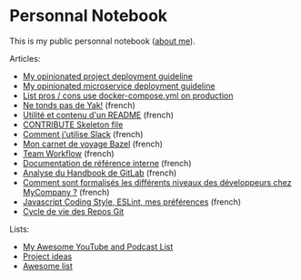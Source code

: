# Personnal Notebook

This is my public personnal notebook ([about me](http://stephane-klein.info/)).

Articles:

* [My opinionated project deployment guideline](001-opinionated-project-deployment-guideline.md)
* [My opinionated microservice deployment guideline](002-opinionated-microservice-deployment-guideline.md)
* [List pros / cons use docker-compose.yml on production](https://github.com/harobed/pros-cons-use-docker-compose-yml-on-production)
* [Ne tonds pas de Yak!](003-ne-tonds-pas-de-yaks.md) (french)
* [Utilité et contenu d'un README](005-utilite-et-contenu-d-un-README.md) (french)
* [CONTRIBUTE Skeleton file](https://github.com/harobed/CONTRIBUTE-skeleton/blob/master/CONTRIBUTE.md)
* [Comment j'utilise Slack](007-comment-j-utilise-slack.md) (french)
* [Mon carnet de voyage Bazel](008-carnet-voyage-bazel.md) (french)
* [Team Workflow](009-team-workflow.md) (french)
* [Documentation de référence interne](010-documentation-de-reference-interne.md) (french)
* [Analyse du Handbook de GitLab](011-analyse-du-handbook-de-gitlab.md) (french)
* [Comment sont formalisés les différents niveaux des développeurs chez MyCompany ?](012-comment-sont-formalisés-les-différents-niveaux-des-développeurs-chez-mycompany.md) (french)
* [Javascript Coding Style, ESLint, mes préférences](013-javascript-coding-styles-eslint-mes-préférences.md) (french)
* [Cycle de vie des Repos Git](014-cycle-de-vie-des-repos.md)

Lists:

* [My Awesome YouTube and Podcast List](004-my-awesome-youtube-and-podcast-list.md)
* [Project ideas](006-project-ideas.md)
* [Awesome list](awesome-list.md)
